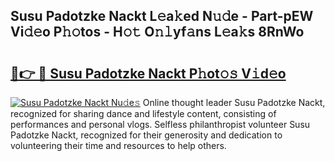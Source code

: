 ## Susu Padotzke Nackt L𝚎a𝚔ed N𝚞𝚍e - Part-pEW Vi𝚍𝚎o P𝚑𝚘tos - H𝚘𝚝 O𝚗𝚕yf𝚊ns L𝚎a𝚔s 8RnWo

# <h2><a href="http://kfccmu.oniu.top/?m=Susu+Padotzke+Nackt">🔗👉 🔴 Susu Padotzke Nackt P𝚑ot𝚘𝚜 V𝚒d𝚎o</a></h2>

[![Susu Padotzke Nackt Nu𝚍e𝚜](https://i.imgur.com/0qMVB7G.gif)](http://kfccmu.oniu.top/?m=Susu+Padotzke+Nackt)
Online thought leader Susu Padotzke Nackt, recognized for sharing dance and lifestyle content, consisting of performances and personal vlogs. Selfless philanthropist volunteer Susu Padotzke Nackt, recognized for their generosity and dedication to volunteering their time and resources to help others.  
